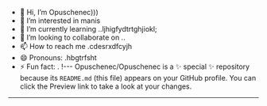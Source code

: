 - 👋 Hi, I’m Opuschenec)))
- 👀 I’m interested in manis
- 🌱 I’m currently learning ..ljhigfydtrtghjiokl;
- 💞️ I’m looking to collaborate on ..
- 📫 How to reach me .cdesrxdfcyjh
- 😄 Pronouns: .hbgtrfsht
- ⚡ Fun fact: .
!---
Opuschenec/Opuschenec is a ✨ special ✨ repository because its `README.md` (this file) appears on your GitHub profile.
You can click the Preview link to take a look at your changes.
---
